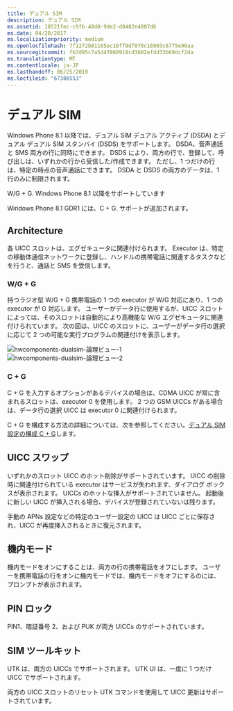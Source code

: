 ```yaml
---
title: デュアル SIM
description: デュアル SIM
ms.assetid: 18521fec-c9fb-48d0-9de2-d0482e4807d6
ms.date: 04/20/2017
ms.localizationpriority: medium
ms.openlocfilehash: 7f1272b81165ec10ff9df078c16903c6775e90aa
ms.sourcegitcommit: fb7d95c7a5d47860918cd3602efdd33b69dcf2da
ms.translationtype: MT
ms.contentlocale: ja-JP
ms.lasthandoff: 06/25/2019
ms.locfileid: "67386553"
---
```

# <a name="dual-sim"></a>デュアル SIM


Windows Phone 8.1 以降では、デュアル SIM デュアル アクティブ (DSDA) とデュアル デュアル SIM スタンバイ (DSDS) をサポートします。 DSDA、音声通話と SMS 両方の行に同時にできます。 DSDS により、両方の行で、登録して、呼び出しは、いずれかの行から受信した/作成できます。 ただし、1 つだけの行は、特定の時点の音声通話にできます。 DSDA と DSDS の両方のデータは、1 行のみに制限されます。

W/G + G. Windows Phone 8.1 以降をサポートしています

Windows Phone 8.1 GDR1 には、C + G. サポートが追加されます。

## <a name="architecture"></a>Architecture


各 UICC スロットは、エグゼキュータに関連付けられます。 Executor は、特定の移動体通信ネットワークに登録し、ハンドルの携帯電話に関連するタスクなどを行うと、通話と SMS を受信します。

### <a name="wg--g"></a>W/G + G

持つラジオ型 W/G + G 携帯電話の 1 つの executor が W/G 対応にあり、1 つの executor が G 対応します。 ユーザーがデータ行に使用するが、UICC スロットによっては、そのスロットは自動的により高機能な W/G エグゼキュータに関連付けられています。 次の図は、UICC のスロットに、ユーザーがデータ行の選択に応じて 2 つの可能な実行プログラムの関連付けを表示します。

![hwcomponents\-dualsim\-論理ビュー\-1](images/hwcomponents-dualsim-logicalview.png)![hwcomponents\-dualsim\-論理ビュー\-2](images/hwcomponents-dualsim-logicalview-2.png)

### <a name="cg"></a>C + G

C + G を入力するオプションがあるデバイスの場合は、CDMA UICC が常に含まれるスロットは、executor 0 を使用します。 2 つの GSM UICCs がある場合は、データ行の選択 UICC は executor 0 に関連付けられます。

C + G を構成する方法の詳細については、次を参照してください。[デュアル SIM 設定の構成 C + G](https://docs.microsoft.com/windows-hardware/customize/mobile/mcsf/configure-c-g-dual-sim-settings)します。

## <a name="uicc-swapping"></a>UICC スワップ


いずれかのスロット UICC のホット削除がサポートされています。 UICC の削除時に関連付けられている executor はサービスが失われます、ダイアログ ボックスが表示されます。 UICCs のホットな挿入がサポートされていません。 起動後に新しい UICC が挿入される場合、デバイスが登録されていないは残ります。

手動の APNs 設定などの特定のユーザー設定の UICC は UICC ごとに保存され、UICC が再度挿入されるときに復元されます。

## <a name="airplane-mode"></a>機内モード


機内モードをオンにすることは、両方の行の携帯電話をオフにします。 ユーザーを携帯電話の行をオンに機内モードでは、機内モードをオフにするのには、プロンプトが表示されます。

## <a name="pin-lock"></a>PIN ロック


PIN1、暗証番号 2、および PUK が両方 UICCs のサポートされています。

## <a name="sim-toolkit"></a>SIM ツールキット


UTK は、両方の UICCs でサポートされます。 UTK UI は、一度に 1 つだけ UICC でサポートされます。

両方の UICC スロットのリセット UTK コマンドを使用して UICC 更新はサポートされています。

 

 





